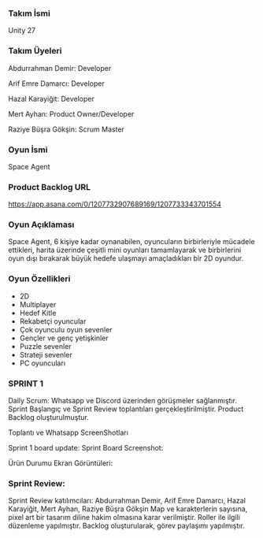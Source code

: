 ### **Takım İsmi** 

Unity 27


### **Takım Üyeleri**

Abdurrahman Demir: Developer

Arif Emre Damarcı: Developer

Hazal Karayiğit: Developer 

Mert Ayhan: Product Owner/Developer

Raziye Büşra Gökşin:  Scrum Master


### **Oyun İsmi**

Space Agent


### **Product Backlog URL**

https://app.asana.com/0/1207732907689169/1207733343701554


### **Oyun Açıklaması**

Space Agent, 6 kişiye kadar oynanabilen, oyuncuların birbirleriyle mücadele ettikleri, harita üzerinde çeşitli mini oyunları tamamlayarak ve birbirlerini oyun dışı bırakarak büyük hedefe ulaşmayı amaçladıkları bir 2D oyundur.


### **Oyun Özellikleri**
- 2D
- Multiplayer
- Hedef Kitle
- Rekabetçi oyuncular
- Çok oyunculu oyun sevenler
- Gençler ve genç yetişkinler
- Puzzle sevenler
- Strateji sevenler
- PC oyuncuları


### **SPRINT 1**

Daily Scrum: Whatsapp ve Discord üzerinden görüşmeler sağlanmıştır. 
Sprint Başlangıç ve Sprint Review toplantıları gerçekleştirilmiştir.
Product Backlog oluşturulmuştur.



Toplantı ve Whatsapp ScreenShotları


Sprint 1 board update: Sprint Board Screenshot:


Ürün Durumu Ekran Görüntüleri: 
  




### **Sprint Review:**

Sprint Review katılımcıları: Abdurrahman Demir, Arif Emre Damarcı, Hazal Karayiğit, Mert Ayhan, Raziye Büşra Gökşin
Map ve karakterlerin sayısına, pixel art bir tasarım diline hakim olmasına karar verilmiştir.
Roller ile ilgili düzenleme yapılmıştır.
Backlog oluşturularak, görev paylaşımı yapılmıştır.

